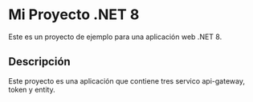 # Mi Proyecto .NET 8

Este es un proyecto de ejemplo para una aplicación web .NET 8.

## Descripción

Este proyecto es una aplicación que contiene tres servico api-gateway, token y entity.
